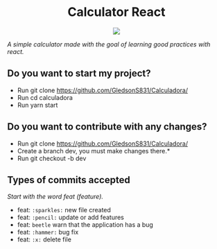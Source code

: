 <h1 align="center">
    Calculator React
</h1>


<p align="center">
  <img src="https://raw.githubusercontent.com/GledsonS831/Calculadora/master/assets-README/Calc.png?token=AKLJ3K4BHQ5KEMK7IATOY5C6SWQQQ" ></img>
 </p>

*A simple calculator made with the goal of learning good practices with react.*

## Do you want to start my project?
 - Run git clone https://github.com/GledsonS831/Calculadora/ 
 - Run cd calculadora
 - Run yarn start

## Do you want to contribute with any changes?
  - Run git clone https://github.com/GledsonS831/Calculadora/ 
  - Create a branch dev, you must make changes there.*
  - Run git checkout -b dev
## Types of commits accepted
 *Start with the word feat (feature).*
 - feat: `:sparkles:` new file created
 - feat: `:pencil:` update or add features
 - feat: `beetle` warn that the application has a bug
 - feat: `:hammer:` bug fix
 - feat: `:x:` delete file
